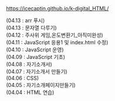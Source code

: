 https://icecaptin.github.io/k-digital_HTML/   



(04.13 : arr 푸시)   
(04.13 : 문자열 다루기)   
(04.12 : 주사위 게임,온도변환기_아직미완성)   
(04.11 : JavaScript 응용1 및 index.html 수정)   
(04.10 : JavaScript 운영)   
(04.09 : JavaScript 기초)   
(04.08 : 자기소개서)   
(04.07 : 자기소개서 만들기)   
(04.06 : CSS)   
(04.05 : 자기소개페이지만들기)   
(04.04 : HTML 연습)   

